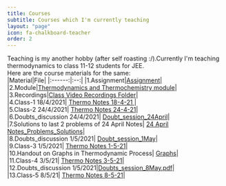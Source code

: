 ```yaml
---
title: Courses
subtitle: Courses which I'm currently teaching 
layout: "page"
icon: fa-chalkboard-teacher
order: 2
---
```


Teaching is my another hobby (after self roasting :/).Currently I'm teaching thermodynamics to class 11-12 students for JEE.<br/>
Here are the course materials for the same:<br/>
|Material|File|
|:------:|:--:|
|1.Assignment|[Assignment](https://github.com/Gargantua1605/gargantua1605.github.io/files/6447149/Thermodynamics.Assignments.pdf)|<br/>
|2.Module|[Thermodynamics and Thermochemistry module](https://github.com/Gargantua1605/gargantua1605.github.io/files/6310447/Thermodynamics.and.Thermochemistry.pdf)|<br/>
|3.Recordings|[Class Video Recordings Folder](https://drive.google.com/drive/folders/1fMyk7Z9f2Dr5d_l0GuxH613RqeKDd_4r?usp=sharing)|<br/>
|4.Class-1 18/4/2021| [Thermo Notes 18-4-21 ](https://github.com/Gargantua1605/gargantua1605.github.io/files/6350399/Thermo.Notes.18-4-21.pdf)|<br/>
|5.Class-2 24/4/2021| [Thermo Notes 24-4-21](https://github.com/Gargantua1605/gargantua1605.github.io/files/6369947/Thermo.Notes.24-4-21.pdf)|<br/>
|6.Doubts_discussion 24/4/2021| [Doubt_session_24April](https://github.com/Gargantua1605/gargantua1605.github.io/files/6369959/Doubt_session_24April.pdf)|<br/>
|7.Solutions to last 2 problems of 24 April Notes| [24 April Notes_Problems_Solutions](https://github.com/Gargantua1605/gargantua1605.github.io/files/6392490/24.April.Notes_Problems_Solutions.pdf)|<br/>
|8.Doubts_discussion 1/5/2021| [Doubt_session_1May](https://github.com/Gargantua1605/gargantua1605.github.io/files/6409465/Doubt_session_1May.pdf)|<br/>
|9.Class-3 1/5/2021| [Thermo Notes 1-5-21](https://github.com/Gargantua1605/gargantua1605.github.io/files/6411177/Thermo.Notes.1-5-21.pdf)|<br/>
|10.Handout on Graphs in Thermodynamic Process| [Graphs](https://github.com/Gargantua1605/gargantua1605.github.io/files/6416248/Graphs.pdf)|<br/>
|11.Class-4 3/5/21| [Thermo Notes 3-5-21](https://github.com/Gargantua1605/gargantua1605.github.io/files/6419035/Thermo.Notes.3-5-21.pdf)|<br/>
|12.Doubts_discussion 1/5/2021|[Doubts_session_8May.pdf](https://github.com/Gargantua1605/gargantua1605.github.io/files/6447152/Doubts_8.May)|<br/>
|13.Class-5 8/5/21| [Thermo Notes 8-5-21](https://github.com/Gargantua1605/gargantua1605.github.io/files/6447148/Thermo.Notes.8.may.pdf)|














